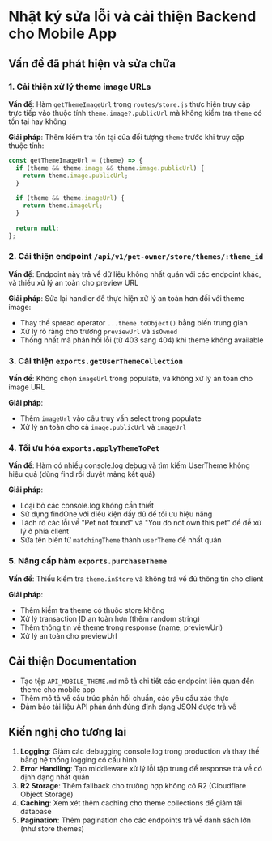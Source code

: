 # Nhật ký sửa lỗi và cải thiện Backend cho Mobile App

## Vấn đề đã phát hiện và sửa chữa

### 1. Cải thiện xử lý theme image URLs

**Vấn đề**: Hàm `getThemeImageUrl` trong `routes/store.js` thực hiện truy cập trực tiếp vào thuộc tính `theme.image?.publicUrl` mà không kiểm tra `theme` có tồn tại hay không

**Giải pháp**: Thêm kiểm tra tồn tại của đối tượng `theme` trước khi truy cập thuộc tính:
```javascript
const getThemeImageUrl = (theme) => {
  if (theme && theme.image && theme.image.publicUrl) {
    return theme.image.publicUrl;
  }
  
  if (theme && theme.imageUrl) {
    return theme.imageUrl;
  }
  
  return null;
};
```

### 2. Cải thiện endpoint `/api/v1/pet-owner/store/themes/:theme_id`

**Vấn đề**: Endpoint này trả về dữ liệu không nhất quán với các endpoint khác, và thiếu xử lý an toàn cho preview URL

**Giải pháp**: Sửa lại handler để thực hiện xử lý an toàn hơn đối với theme image:
- Thay thế spread operator `...theme.toObject()` bằng biến trung gian
- Xử lý rõ ràng cho trường `previewUrl` và `isOwned`
- Thống nhất mã phản hồi lỗi (từ 403 sang 404) khi theme không available

### 3. Cải thiện `exports.getUserThemeCollection`

**Vấn đề**: Không chọn `imageUrl` trong populate, và không xử lý an toàn cho image URL

**Giải pháp**:
- Thêm `imageUrl` vào câu truy vấn select trong populate
- Xử lý an toàn cho cả `image.publicUrl` và `imageUrl`

### 4. Tối ưu hóa `exports.applyThemeToPet`

**Vấn đề**: Hàm có nhiều console.log debug và tìm kiếm UserTheme không hiệu quả (dùng find rồi duyệt mảng kết quả)

**Giải pháp**:
- Loại bỏ các console.log không cần thiết
- Sử dụng findOne với điều kiện đầy đủ để tối ưu hiệu năng
- Tách rõ các lỗi về "Pet not found" và "You do not own this pet" để dễ xử lý ở phía client
- Sửa tên biến từ `matchingTheme` thành `userTheme` để nhất quán

### 5. Nâng cấp hàm `exports.purchaseTheme`

**Vấn đề**: Thiếu kiểm tra `theme.inStore` và không trả về đủ thông tin cho client

**Giải pháp**:
- Thêm kiểm tra theme có thuộc store không
- Xử lý transaction ID an toàn hơn (thêm random string)
- Thêm thông tin về theme trong response (name, previewUrl)
- Xử lý an toàn cho previewUrl

## Cải thiện Documentation

- Tạo tệp `API_MOBILE_THEME.md` mô tả chi tiết các endpoint liên quan đến theme cho mobile app
- Thêm mô tả về cấu trúc phản hồi chuẩn, các yêu cầu xác thực
- Đảm bảo tài liệu API phản ánh đúng định dạng JSON được trả về

## Kiến nghị cho tương lai

1. **Logging**: Giảm các debugging console.log trong production và thay thế bằng hệ thống logging có cấu hình
2. **Error Handling**: Tạo middleware xử lý lỗi tập trung để response trả về có định dạng nhất quán
3. **R2 Storage**: Thêm fallback cho trường hợp không có R2 (Cloudflare Object Storage)
4. **Caching**: Xem xét thêm caching cho theme collections để giảm tải database
5. **Pagination**: Thêm pagination cho các endpoints trả về danh sách lớn (như store themes) 
